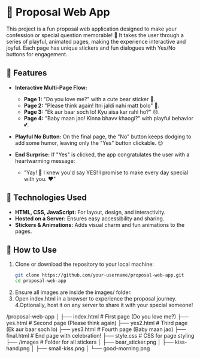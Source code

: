 # 💌 Proposal Web App

This project is a fun proposal web application designed to make your confession or special question memorable! 🥰 It takes the user through a series of playful, animated pages, making the experience interactive and joyful. Each page has unique stickers and fun dialogues with Yes/No buttons for engagement.

## 🌟 Features

- **Interactive Multi-Page Flow:**
  - **Page 1:** "Do you love me?" with a cute bear sticker 🐻.
  - **Page 2:** "Please think again! Itni jaldi nahi matt bolo" 🥺.
  - **Page 3:** "Ek aur baar soch lo! Kyu aisa kar rahi ho?" 😢.
  - **Page 4:** "Baby maan jao! Kinna bhavv khaogi?" with playful behavior 💕.

- **Playful No Button:** On the final page, the "No" button keeps dodging to add some humor, leaving only the "Yes" button clickable. 😉

- **End Surprise:** If "Yes" is clicked, the app congratulates the user with a heartwarming message:
  - "Yay! 🥳 I knew you'd say YES! I promise to make every day special with you. ❤️"

## 🎨 Technologies Used

- **HTML, CSS, JavaScript:** For layout, design, and interactivity.
- **Hosted on a Server:** Ensures easy accessibility and sharing.
- **Stickers & Animations:** Adds visual charm and fun animations to the pages.

## 🚀 How to Use

1. Clone or download the repository to your local machine:
   ```bash
   git clone https://github.com/your-username/proposal-web-app.git
   cd proposal-web-app
2. Ensure all images are inside the images/ folder.
3. Open index.html in a browser to experience the proposal journey.
4.Optionally, host it on any server to share it with your special someone!

/proposal-web-app
│
├── index.html            # First page (Do you love me?)
├── yes.html              # Second page (Please think again)
├── yes2.html             # Third page (Ek aur baar soch lo)
├── yes3.html             # Fourth page (Baby maan jao)
├── final.html            # End page with celebration!
├── style.css             # CSS for page styling
├── /images               # Folder for all stickers
│   ├── bear_sticker.png
│   ├── kiss-hand.png
│   ├── small-kiss.png
│   └── good-morning.png
